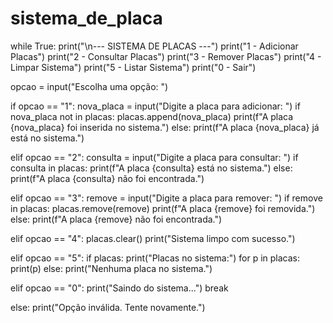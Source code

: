 # sistema_de_placa
while True:
    print("\n--- SISTEMA DE PLACAS ---")
    print("1 - Adicionar Placas")
    print("2 - Consultar Placas")
    print("3 - Remover Placas")
    print("4 - Limpar Sistema")
    print("5 - Listar Sistema")
    print("0 - Sair")

opcao = input("Escolha uma opção: ")

if opcao == "1":
        nova_placa = input("Digite a placa para adicionar: ")
        if nova_placa not in placas:
            placas.append(nova_placa)
            print(f"A placa {nova_placa} foi inserida no sistema.")
        else:
            print(f"A placa {nova_placa} já está no sistema.")

elif opcao == "2":
        consulta = input("Digite a placa para consultar: ")
        if consulta in placas:
            print(f"A placa {consulta} está no sistema.")
        else:
            print(f"A placa {consulta} não foi encontrada.")

elif opcao == "3":
        remove = input("Digite a placa para remover: ")
        if remove in placas:
            placas.remove(remove)
            print(f"A placa {remove} foi removida.")
        else:
            print(f"A placa {remove} não foi encontrada.")

elif opcao == "4":
        placas.clear()
        print("Sistema limpo com sucesso.")

elif opcao == "5":
        if placas:
            print("Placas no sistema:")
            for p in placas:
                print(p)
        else:
            print("Nenhuma placa no sistema.")

 elif opcao == "0":
        print("Saindo do sistema...")
        break

 else:
        print("Opção inválida. Tente novamente.")
